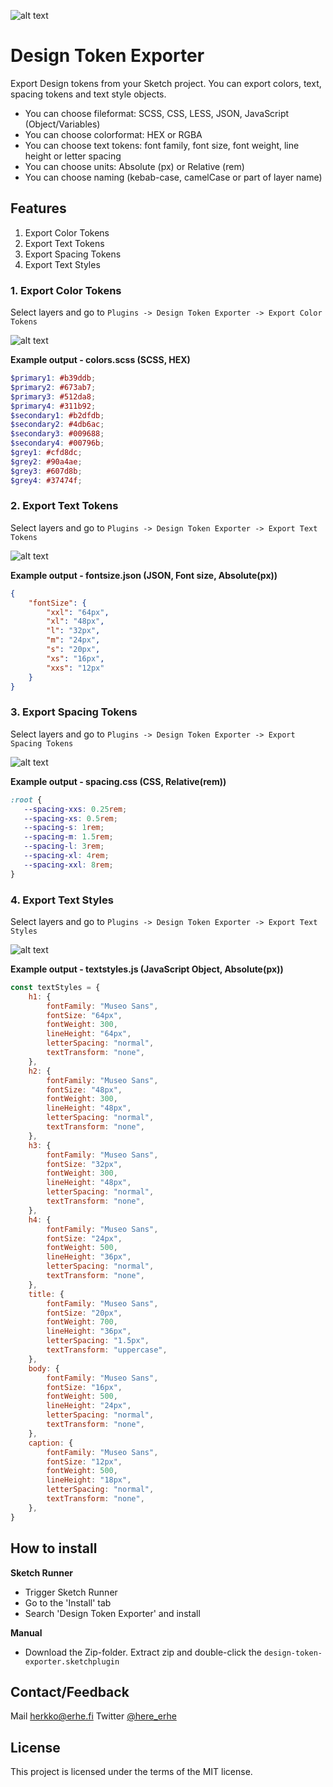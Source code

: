 ![alt text](images/gitcover.jpg)

# Design Token Exporter

Export Design tokens from your Sketch project. You can export colors, text, spacing tokens and text style objects. 

- You can choose fileformat: SCSS, CSS, LESS, JSON, JavaScript (Object/Variables)
- You can choose colorformat: HEX or RGBA
- You can choose text tokens: font family, font size, font weight, line height or letter spacing 
- You can choose units: Absolute (px) or Relative (rem)
- You can choose naming (kebab-case, camelCase or part of layer name)

## Features 

1. Export Color Tokens
2. Export Text Tokens
3. Export Spacing Tokens
4. Export Text Styles

### 1. Export Color Tokens

Select layers and go to `Plugins -> Design Token Exporter -> Export Color Tokens`

![alt text](images/colors.gif)

**Example output - colors.scss (SCSS, HEX)**

```scss
$primary1: #b39ddb;
$primary2: #673ab7;
$primary3: #512da8;
$primary4: #311b92;
$secondary1: #b2dfdb;
$secondary2: #4db6ac;
$secondary3: #009688;
$secondary4: #00796b;
$grey1: #cfd8dc;
$grey2: #90a4ae;
$grey3: #607d8b;
$grey4: #37474f;
```

### 2. Export Text Tokens

Select layers and go to `Plugins -> Design Token Exporter -> Export Text Tokens`

![alt text](images/fontsize.gif)

**Example output - fontsize.json (JSON, Font size, Absolute(px))**

```json
{
	"fontSize": {
		"xxl": "64px",
		"xl": "48px",
		"l": "32px",
		"m": "24px",
		"s": "20px",
		"xs": "16px",
		"xxs": "12px"
	}
}
```

### 3. Export Spacing Tokens

Select layers and go to `Plugins -> Design Token Exporter -> Export Spacing Tokens`

![alt text](images/spacing.gif)

**Example output - spacing.css (CSS, Relative(rem))**

```css
:root {
   --spacing-xxs: 0.25rem;
   --spacing-xs: 0.5rem;
   --spacing-s: 1rem;
   --spacing-m: 1.5rem;
   --spacing-l: 3rem;
   --spacing-xl: 4rem;
   --spacing-xxl: 8rem;
}
```

### 4. Export Text Styles

Select layers and go to `Plugins -> Design Token Exporter -> Export Text Styles`

![alt text](images/textstyles.gif)

**Example output - textstyles.js (JavaScript Object, Absolute(px))**

```js
const textStyles = {
	h1: {
		fontFamily: "Museo Sans",
		fontSize: "64px",
		fontWeight: 300,
		lineHeight: "64px",
		letterSpacing: "normal",
		textTransform: "none",
	},
	h2: {
		fontFamily: "Museo Sans",
		fontSize: "48px",
		fontWeight: 300,
		lineHeight: "48px",
		letterSpacing: "normal",
		textTransform: "none",
	},
	h3: {
		fontFamily: "Museo Sans",
		fontSize: "32px",
		fontWeight: 300,
		lineHeight: "48px",
		letterSpacing: "normal",
		textTransform: "none",
	},
	h4: {
		fontFamily: "Museo Sans",
		fontSize: "24px",
		fontWeight: 500,
		lineHeight: "36px",
		letterSpacing: "normal",
		textTransform: "none",
	},
	title: {
		fontFamily: "Museo Sans",
		fontSize: "20px",
		fontWeight: 700,
		lineHeight: "36px",
		letterSpacing: "1.5px",
		textTransform: "uppercase",
	},
	body: {
		fontFamily: "Museo Sans",
		fontSize: "16px",
		fontWeight: 500,
		lineHeight: "24px",
		letterSpacing: "normal",
		textTransform: "none",
	},
	caption: {
		fontFamily: "Museo Sans",
		fontSize: "12px",
		fontWeight: 500,
		lineHeight: "18px",
		letterSpacing: "normal",
		textTransform: "none",
	},
}
```

## How to install 

**Sketch Runner**

- Trigger Sketch Runner
- Go to the 'Install' tab
- Search 'Design Token Exporter' and install

**Manual**

- Download the Zip-folder. Extract zip and double-click the `design-token-exporter.sketchplugin`

## Contact/Feedback

Mail [herkko@erhe.fi](mailto:herkko@erhe.fi)
Twitter [@here_erhe](https://twitter.com/here_erhe)

## License

This project is licensed under the terms of the MIT license.